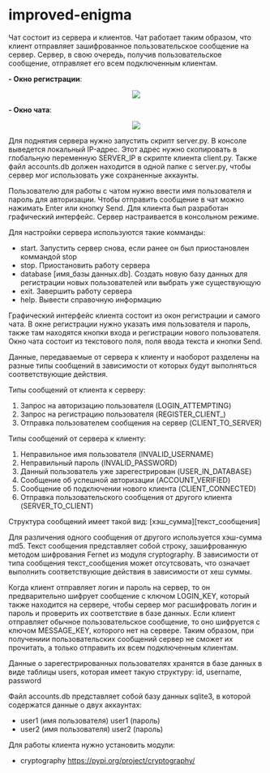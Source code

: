 # improved-enigma

Чат состоит из сервера и клиентов. Чат работает таким образом, что клиент отправляет зашифрованное пользовательское сообщение на сервер. Сервер, в свою очередь, получив пользовательское сообщение, отправляет его всем подключенным клиентам.

**- Окно регистрации**:

<p align="center">
  <img align="center" src="https://github.com/necron7/improved-enigma/blob/master/login_window.jpg">
</p>

**- Окно чата**:

<p align="center">
  <img align="center" src="https://github.com/necron7/improved-enigma/blob/master/chat_window.jpg">
</p>

Для поднятия сервера нужно запустить скрипт server.py. В консоле выведется локальный IP-адрес. Этот адрес нужно скопировать в глобальную переменную SERVER_IP в скрипте клиента client.py. Также файл accounts.db должен находится в одной папке с server.py, чтобы сервер мог использовать уже сохраненные аккаунты. 

Пользователю для работы с чатом нужно ввести имя пользователя и пароль для авторизации. Чтобы отправить сообщение в чат можно нажимать Enter или кнопку Send. Для клиента был разработан графический интерфейс. Сервер настраивается в консольном режиме.

Для настройки сервера используются такие комманды:
- start. Запустить сервер снова, если ранее он был приостановлен коммандой stop
- stop. Приостановить работу сервера
- database [имя_базы данных.db]. Создать новую базу данных для регистрации новых пользователей или выбрать уже существующую
- exit. Завершить работу сервера
- help. Вывести справочную информацию

Графический интерфейс клиента состоит из окон регистрации и самого чата. В окне регистрации нужно указать имя пользователя и пароль, также там находятся кнопки входа и регистрации нового пользователя. Окно чата состоит из текстового поля, поля ввода текста и кнопки Send.

Данные, передаваемые от сервера к клиенту и наоборот разделены на разные типы сообщений в зависимости от которых будут выполняться соответствующие действия.

Типы сообщений от клиента к серверу:
1. Запрос на авторизацию пользователя (LOGIN_ATTEMPTING)
2. Запрос на регистрацию пользователя (REGISTER_CLIENT_)
3. Отправка пользователем сообщения на сервер (CLIENT_TO_SERVER)

Типы сообщений от сервера к клиенту:
1. Неправильное имя пользователя (INVALID_USERNAME)
2. Неправильный пароль (INVALID_PASSWORD)
3. Данный пользователь уже зарегестрирован (USER_IN_DATABASE)
4. Сообщение об успешной авторизации (ACCOUNT_VERIFIED)
5. Сообщение об подключении нового клиента (CLIENT_CONNECTED)
6. Отправка пользовательского сообщения от другого клиента (SERVER_TO_CLIENT)

Структура сообщений имеет такой вид:
[хэш_сумма][текст_сообщения]

Для различения одного сообщения от другого используется хэш-сумма md5. Текст сообщения представляет собой строку, зашифрованную методом шифрования Fernet из модуля cryptography. В зависимости от типа сообщения текст_сообщения может отсутсвовать, что означает выполнить соответствующие действия в зависимости от хеш суммы.

Когда клиент отправляет логин и пароль на сервер, то он предварительно шифрует сообщение с ключом LOGIN_KEY, который также находится на сервере, чтобы сервер мог расшифровать логин и пароль и проверить их соответствие в базе данных. Если клиент отправляет обычное пользовательское сообщение, то оно шифруется с ключом MESSAGE_KEY, которого нет на сервере. Таким образом, при получениии пользовательских сообщений сервер не сможет их прочитать, а только отправить их всем подключенным клиентам.

Данные о зарегестрированных пользователях хранятся в базе данных в виде таблицы users, которая имеет такую структуру:
id, username, password

Файл accounts.db представляет собой базу данных sqlite3, в которой содержатся данные о двух аккаунтах:
- user1 (имя пользователя) user1 (пароль)
- user2 (имя пользователя) user2 (пароль)

Для работы клиента нужно установить модули:
- cryptography 
https://pypi.org/project/cryptography/

